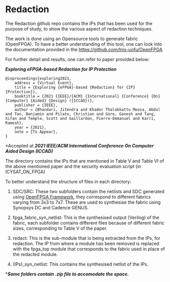 # Redaction

The Redaction github repo contains the IPs that has been used for the purpose of study, to show the various aspect of redaction techniques.

The work is done using an Opensource tools to generate fabric (OpenFPGA). To have a better understanding of this tool, one can look into the documentation provided in the 
https://github.com/lnis-uofu/OpenFPGA

For further detail and results, one can refer to paper provided below:

***Exploring eFPGA-based Redaction for IP Protection***
```
@inproceedings{exploring2021,
    address = {Virtual Event},
    title = {Exploring {eFPGA}-based {Redaction} for {IP} {Protection}},
    booktitle = {2021 {IEEE}/{ACM} {International} {Conference} {On} {Computer} {Aided} {Design} ({ICCAD})},
    publisher = {IEEE},
    author = {Bhandari, Jitendra and Khader Thalakkattu Moosa, Abdul and Tan, Benjamin and Pilato, Christian and Gore, Ganesh and Tang, Xifan and Temple, Scott and Gaillardon, Pierre-Emmanuel and Karri, Ramesh},
    year = {2021},
    note = {To Appear},
}
```

*Accepted at ***2021 IEEE/ACM International Conference On Computer Aided Design (ICCAD)***

The directory contains the IPs that are mentioned in Table V and Table VI of the above mentioned paper and the security evaluation script (in ICYSAT\_ON\_FPGA)

To better understand the structure of files in each directory:

1. SDC/SRC: These two subfolders contain the netlists and SDC generated using [OpenFPGA Framework](https://github.com/lnis-uofu/OpenFPGA), they correspond to different fabrics varying from 3x3 to 7x7. These are used to synthesise the fabric using Synopsys DC and Cadence GENUS.
       
2. fpga_fabric_syn_netlist: This is the synthesised output (Verilog) of the fabric, each subfolder contains different files because of different fabric sizes, corresponding to Table V of the paper.
     
3. redact: This is the sub-module that is being extracted from the IPs, for redaction. The IP from where a module has been removed is replaced with the fpga_top module that corresponds to the fabric used in place of the redacted module.
            
4. (IPs)\_syn_netlist: This contains the synthesised netlist of the IPs.

****Some folders contain .zip file to accomodate the space.***
